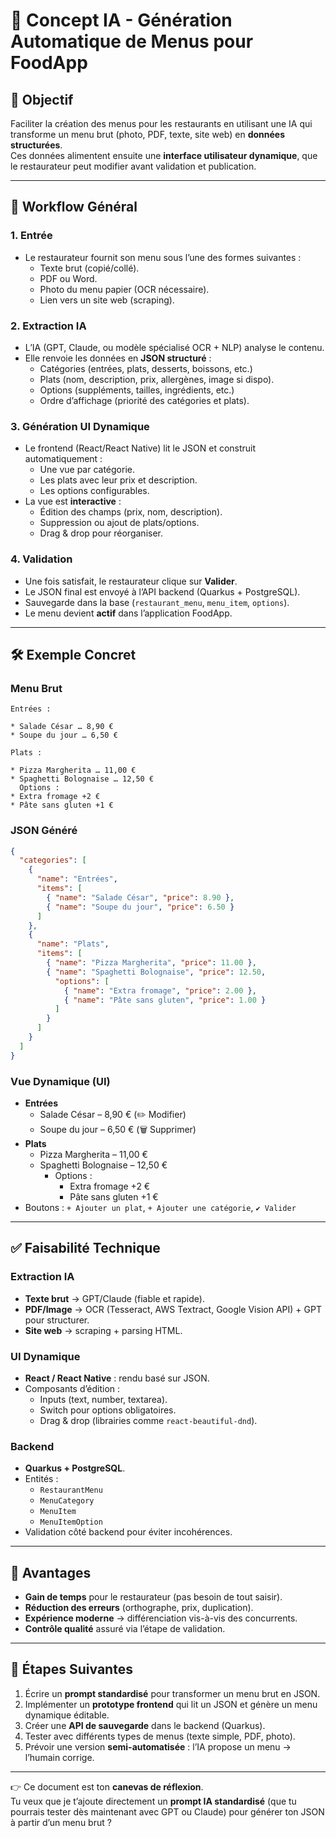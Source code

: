 # 📖 Concept IA - Génération Automatique de Menus pour FoodApp

## 🎯 Objectif
Faciliter la création des menus pour les restaurants en utilisant une IA qui transforme un menu brut (photo, PDF, texte, site web) en **données structurées**.  
Ces données alimentent ensuite une **interface utilisateur dynamique**, que le restaurateur peut modifier avant validation et publication.

---

## 📝 Workflow Général

### 1. Entrée
- Le restaurateur fournit son menu sous l’une des formes suivantes :
  - Texte brut (copié/collé).
  - PDF ou Word.
  - Photo du menu papier (OCR nécessaire).
  - Lien vers un site web (scraping).

### 2. Extraction IA
- L’IA (GPT, Claude, ou modèle spécialisé OCR + NLP) analyse le contenu.
- Elle renvoie les données en **JSON structuré** :
  - Catégories (entrées, plats, desserts, boissons, etc.)
  - Plats (nom, description, prix, allergènes, image si dispo).
  - Options (suppléments, tailles, ingrédients, etc.)
  - Ordre d’affichage (priorité des catégories et plats).

### 3. Génération UI Dynamique
- Le frontend (React/React Native) lit le JSON et construit automatiquement :
  - Une vue par catégorie.
  - Les plats avec leur prix et description.
  - Les options configurables.
- La vue est **interactive** :
  - Édition des champs (prix, nom, description).
  - Suppression ou ajout de plats/options.
  - Drag & drop pour réorganiser.

### 4. Validation
- Une fois satisfait, le restaurateur clique sur **Valider**.
- Le JSON final est envoyé à l’API backend (Quarkus + PostgreSQL).
- Sauvegarde dans la base (`restaurant_menu`, `menu_item`, `options`).
- Le menu devient **actif** dans l’application FoodApp.

---

## 🛠️ Exemple Concret

### Menu Brut
```
Entrées :

* Salade César … 8,90 €
* Soupe du jour … 6,50 €

Plats :

* Pizza Margherita … 11,00 €
* Spaghetti Bolognaise … 12,50 €
  Options :
* Extra fromage +2 €
* Pâte sans gluten +1 €
```

### JSON Généré
```json
{
  "categories": [
    {
      "name": "Entrées",
      "items": [
        { "name": "Salade César", "price": 8.90 },
        { "name": "Soupe du jour", "price": 6.50 }
      ]
    },
    {
      "name": "Plats",
      "items": [
        { "name": "Pizza Margherita", "price": 11.00 },
        { "name": "Spaghetti Bolognaise", "price": 12.50,
          "options": [
            { "name": "Extra fromage", "price": 2.00 },
            { "name": "Pâte sans gluten", "price": 1.00 }
          ]
        }
      ]
    }
  ]
}
```

### Vue Dynamique (UI)

* **Entrées**
  * Salade César – 8,90 € (✏️ Modifier)
  * Soupe du jour – 6,50 € (🗑️ Supprimer)
* **Plats**
  * Pizza Margherita – 11,00 €
  * Spaghetti Bolognaise – 12,50 €
    * Options :
      * Extra fromage +2 €
      * Pâte sans gluten +1 €
* Boutons : `+ Ajouter un plat`, `+ Ajouter une catégorie`, `✔ Valider`

---

## ✅ Faisabilité Technique

### Extraction IA

* **Texte brut** → GPT/Claude (fiable et rapide).
* **PDF/Image** → OCR (Tesseract, AWS Textract, Google Vision API) + GPT pour structurer.
* **Site web** → scraping + parsing HTML.

### UI Dynamique

* **React / React Native** : rendu basé sur JSON.
* Composants d’édition :
  * Inputs (text, number, textarea).
  * Switch pour options obligatoires.
  * Drag & drop (librairies comme `react-beautiful-dnd`).

### Backend

* **Quarkus + PostgreSQL**.
* Entités :
  * `RestaurantMenu`
  * `MenuCategory`
  * `MenuItem`
  * `MenuItemOption`
* Validation côté backend pour éviter incohérences.

---

## 🚀 Avantages

* **Gain de temps** pour le restaurateur (pas besoin de tout saisir).
* **Réduction des erreurs** (orthographe, prix, duplication).
* **Expérience moderne** → différenciation vis-à-vis des concurrents.
* **Contrôle qualité** assuré via l’étape de validation.

---

## 🔮 Étapes Suivantes

1. Écrire un **prompt standardisé** pour transformer un menu brut en JSON.
2. Implémenter un **prototype frontend** qui lit un JSON et génère un menu dynamique éditable.
3. Créer une **API de sauvegarde** dans le backend (Quarkus).
4. Tester avec différents types de menus (texte simple, PDF, photo).
5. Prévoir une version **semi-automatisée** : l’IA propose un menu → l’humain corrige.

---

👉 Ce document est ton **canevas de réflexion**.  
Tu veux que je t’ajoute directement un **prompt IA standardisé** (que tu pourrais tester dès maintenant avec GPT ou Claude) pour générer ton JSON à partir d’un menu brut ?